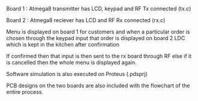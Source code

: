Board 1 : Atmega8 transmitter has LCD, keypad and RF Tx connected (tx.c)

Board 2 : Atmega8 reciever has LCD and RF Rx connected  (rx.c)

Menu is displayed on board 1 for customers and when a particular order is chosen through the keypad input that order is displayed on board 2 LDC which is kept in the kitchen after confirmation

If confirmed then that input is then sent to the rx board through RF else if it is cancelled then the whole menu is displayed again.

Software simulation is also executed on Proteus (.pdsprj)

PCB designs on the two boards are also included with the flowchart of the entire process.
